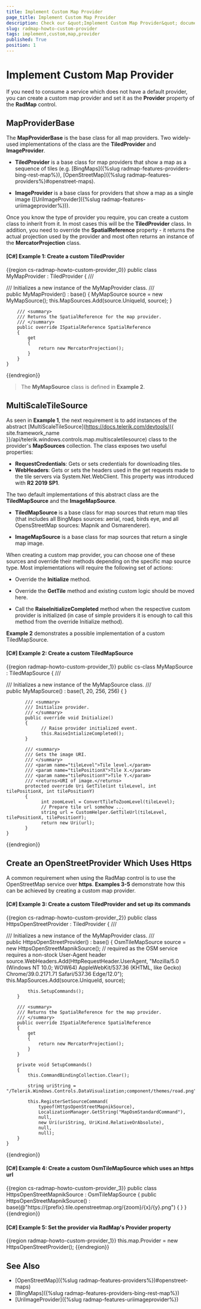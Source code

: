 ```yaml
---
title: Implement Custom Map Provider
page_title: Implement Custom Map Provider
description: Check our &quot;Implement Custom Map Provider&quot; documentation article for the RadMap {{ site.framework_name }} control.
slug: radmap-howto-custom-provider
tags: implement,custom,map,provider
published: True
position: 1
---
```


# Implement Custom Map Provider

If you need to consume a service which does not have a default provider, you can create a custom map provider and set it as the **Provider** property of the **RadMap** control.

## MapProviderBase

The **MapProviderBase** is the base class for all map providers. Two widely-used implementations of the class are the __TiledProvider__ and __ImageProvider__.

* __TiledProvider__ is a base class for map providers that show a map as a sequence of tiles (e.g. [BingMaps]({%slug radmap-features-providers-bing-rest-map%}), [OpenStreetMap]({%slug radmap-features-providers%}#openstreet-maps).

* __ImageProvider__ is a base class for providers that show a map as a single image ([UriImageProvider]({%slug radmap-features-uriimageprovider%})). 

Once you know the type of provider you require, you can create a custom class to inherit from it. In most cases this will be the __TiledProvider__ class. In addition, you need to override the **SpatialReference** property - it returns the actual projection used by the provider and most often returns an instance of the __MercatorProjection__ class.

#### __[C#] Example 1: Create a custom TiledProvider__
{{region cs-radmap-howto-custom-provider_0}}
	public class MyMapProvider : TiledProvider
	{
		/// <summary>
		/// Initializes a new instance of the MyMapProvider class.
		/// </summary>
		public MyMapProvider()
				: base()
		{
			MyMapSource source = new MyMapSource();
			this.MapSources.Add(source.UniqueId, source);
		}

		/// <summary>
		/// Returns the SpatialReference for the map provider.
		/// </summary>
		public override ISpatialReference SpatialReference
		{
			get
			{
				return new MercatorProjection();
			}
		}
	}
{{endregion}}

>The **MyMapSource** class is defined in **Example 2**.

## MultiScaleTileSource

As seen in **Example 1**, the next requirement is to add instances of the abstract [MultiScaleTileSource](https://docs.telerik.com/devtools/{{ site.framework_name }}/api/telerik.windows.controls.map.multiscaletilesource) class to the provider's **MapSources** collection. The class exposes two useful properties:

* **RequestCredentials**: Gets or sets credentials for downloading tiles.
* **WebHeaders**: Gets or sets the headers used in the get requests made to the tile servers via System.Net.WebClient. This property was introduced with **R2 2019 SP1**.

The two default implementations of this abstract class are the __TiledMapSource__ and the __ImageMapSource__.

* __TiledMapSource__ is a base class for map sources that return map tiles (that includes all BingMaps sources: aerial, road, birds eye, and all OpensStreetMap sources: Mapnik and Osmarenderer).

* __ImageMapSource__ is a base class for map sources that return a single map image.

When creating a custom map provider, you can choose one of these sources and override their methods depending on the specific map source type. Most implementations will require the following set of actions:

* Override the __Initialize__ method.

* Override the __GetTile__ method and existing custom logic should be moved here.

* Call the __RaiseInitializeCompleted__ method when the respective custom provider is initialized (in case of simple providers it is enough to call this method from the override Initialize method).

**Example 2** demonstrates a possible implementation of a custom TiledMapSource.

#### __[C#] Example 2: Create a custom TiledMapSource__
{{region radmap-howto-custom-provider_1}}
	public cs-class MyMapSource : TiledMapSource
	{
	       /// <summary>
	       /// Initializes a new instance of the MyMapSource class.
	       /// </summary>
	       public MyMapSource()
	             : base(1, 20, 256, 256)
	       {
	       }
		   
	       /// <summary>
	       /// Initialize provider.
	       /// </summary>
	       public override void Initialize()
	       {
	             // Raise provider initialized event.
	             this.RaiseIntializeCompleted();
	       }

	       /// <summary>
	       /// Gets the image URI.
	       /// </summary>
	       /// <param name="tileLevel">Tile level.</param>
	       /// <param name="tilePositionX">Tile X.</param>
	       /// <param name="tilePositionY">Tile Y.</param>
	       /// <returns>URI of image.</returns>
	       protected override Uri GetTile(int tileLevel, int tilePositionX, int tilePositionY)
	       {
	             int zoomLevel = ConvertTileToZoomLevel(tileLevel);
	             // Prepare tile url somehow ...
	             string url = CustomHelper.GetTileUrl(tileLevel, tilePositionX, tilePositionY);
	             return new Uri(url);
	       }
	}
{{endregion}}

## Create an OpenStreetProvider Which Uses Https

A common requirement when using the RadMap control is to use the OpenStreetMap service over **https**. **Examples 3-5** demonstrate how this can be achieved by creating a custom map provider.

#### __[C#] Example 3: Create a custom TiledProvider and set up its commands__
{{region cs-radmap-howto-custom-provider_2}}
	public class HttpsOpenStreetProvider : TiledProvider
    {
        /// <summary>
        /// Initializes a new instance of the MyMapProvider class.
        /// </summary>
        public HttpsOpenStreetProvider()
              : base()
        {
            OsmTileMapSource source = new HttpsOpenStreetMapnikSource();
			// required as the OSM service requires a non-stock User-Agent header
            source.WebHeaders.Add(HttpRequestHeader.UserAgent, "Mozilla/5.0 (Windows NT 10.0; WOW64) AppleWebKit/537.36 (KHTML, like Gecko) Chrome/39.0.2171.71 Safari/537.36 Edge/12.0");
            this.MapSources.Add(source.UniqueId, source);
 
            this.SetupCommands();
        }

        /// <summary>
        /// Returns the SpatialReference for the map provider.
        /// </summary>
        public override ISpatialReference SpatialReference
        {
            get
            {
                return new MercatorProjection();
            }
        }
 
        private void SetupCommands()
        {
            this.CommandBindingCollection.Clear();
 
            string uriString = "/Telerik.Windows.Controls.DataVisualization;component/themes/road.png";
 
            this.RegisterSetSourceCommand(
                typeof(HttpsOpenStreetMapnikSource),
                LocalizationManager.GetString("MapOsmStandardCommand"),
                null,
                new Uri(uriString, UriKind.RelativeOrAbsolute),
                null,
                null);
        }
    }
{{endregion}}

#### __[C#] Example 4: Create a custom OsmTileMapSource which uses an https url__
{{region cs-radmap-howto-custom-provider_3}}
    public class HttpsOpenStreetMapnikSource : OsmTileMapSource
    {
        public HttpsOpenStreetMapnikSource() : base(@"https://{prefix}.tile.openstreetmap.org/{zoom}/{x}/{y}.png")
        {
        }
    }
{{endregion}}

#### __[C#] Example 5: Set the provider via RadMap's Provider property__
{{region radmap-howto-custom-provider_1}}
	this.map.Provider = new HttpsOpenStreetProvider();
{{endregion}}

## See Also

* [OpenStreetMap]({%slug radmap-features-providers%})#openstreet-maps)
* [BingMaps]({%slug radmap-features-providers-bing-rest-map%})
* [UriImageProvider]({%slug radmap-features-uriimageprovider%})
